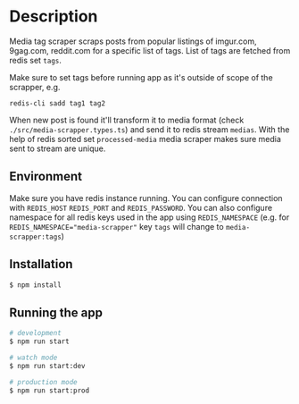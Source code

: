 # Description

Media tag scraper scraps posts from popular listings of imgur.com, 9gag.com, reddit.com for a specific list of tags. List of tags are fetched from redis set `tags`.

Make sure to set tags before running app as it's outside of scope of the scrapper, e.g.

```
redis-cli sadd tag1 tag2
```

When new post is found it'll transform it to media format (check `./src/media-scrapper.types.ts`) and send it to redis stream `medias`. With the help of redis sorted set `processed-media` media scraper makes sure media sent to stream are unique.

## Environment

Make sure you have redis instance running. You can configure connection with `REDIS_HOST` `REDIS_PORT` and `REDIS_PASSWORD`. You can also configure namespace for all redis keys used in the app using `REDIS_NAMESPACE` (e.g. for `REDIS_NAMESPACE="media-scrapper"` key `tags` will change to `media-scrapper:tags`)

## Installation

```bash
$ npm install
```

## Running the app

```bash
# development
$ npm run start

# watch mode
$ npm run start:dev

# production mode
$ npm run start:prod
```
